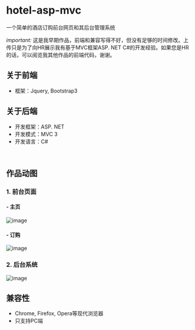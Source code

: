 # hotel-asp-mvc

一个简单的酒店订购前台网页和其后台管理系统
<br>

*important:* 这是我早期作品，前端和兼容写得不好，但没有足够的时间修改。上传只是为了向HR展示我有基于MVC框架ASP. NET C#的开发经验。如果您是HR的话，可以阅览我其他作品的前端代码，谢谢。
<br>

## 关于前端
- 框架：Jquery, Bootstrap3

## 关于后端
- 开发框架：ASP. NET
- 开发模式：MVC 3
- 开发语言：C#

<br>

## 作品动图

### 1. 前台页面

#### - 主页 
 ![image](https://github.com/sm450203924/hotel-asp-mvc/raw/master/screenshots/homepage.gif)
#### - 订购  
![image](https://github.com/sm450203924/hotel-asp-mvc/raw/master/screenshots/order.gif)
<br>

### 2. 后台系统
![image](https://github.com/sm450203924/hotel-asp-mvc/raw/master/screenshots/admin.gif)


## 兼容性
- Chrome, Firefox, Opera等现代浏览器
- 只支持PC端
<br>


